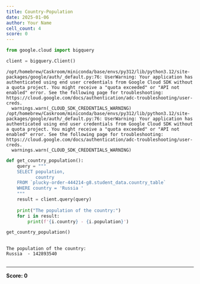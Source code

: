 ```yaml
---
title: Country-Population
date: 2025-01-06
author: Your Name
cell_count: 4
score: 0
---
```


```python
from google.cloud import bigquery
```


```python
client = bigquery.Client()
```

    /opt/homebrew/Caskroom/miniconda/base/envs/py312/lib/python3.12/site-packages/google/auth/_default.py:76: UserWarning: Your application has authenticated using end user credentials from Google Cloud SDK without a quota project. You might receive a "quota exceeded" or "API not enabled" error. See the following page for troubleshooting: https://cloud.google.com/docs/authentication/adc-troubleshooting/user-creds. 
      warnings.warn(_CLOUD_SDK_CREDENTIALS_WARNING)
    /opt/homebrew/Caskroom/miniconda/base/envs/py312/lib/python3.12/site-packages/google/auth/_default.py:76: UserWarning: Your application has authenticated using end user credentials from Google Cloud SDK without a quota project. You might receive a "quota exceeded" or "API not enabled" error. See the following page for troubleshooting: https://cloud.google.com/docs/authentication/adc-troubleshooting/user-creds. 
      warnings.warn(_CLOUD_SDK_CREDENTIALS_WARNING)



```python
def get_country_population():
    query = """
    SELECT population, 
           country
    FROM `plucky-order-444214-g8.student_data.country_table`
    WHERE country = 'Russia '
    """
    result = client.query(query)
    
    print("The population of the country:")
    for i in result:
        print(f'{i.country} - {i.population}')

get_country_population()
        
```

    The population of the country:
    Russia  - 142893540



```python

```


---
**Score: 0**
